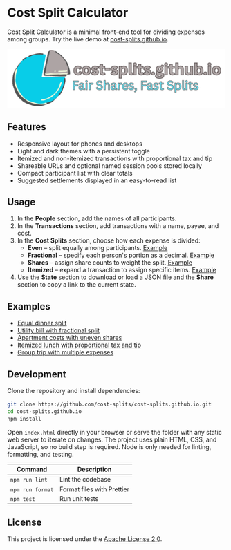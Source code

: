# Cost Split Calculator

Cost Split Calculator is a minimal front-end tool for dividing expenses among
groups. Try the live demo at
[cost-splits.github.io](https://cost-splits.github.io).

![Cost Split Calculator screenshot](assets/icon-banner.png)

## Features

- Responsive layout for phones and desktops
- Light and dark themes with a persistent toggle
- Itemized and non-itemized transactions with proportional tax and tip
- Shareable URLs and optional named session pools stored locally
- Compact participant list with clear totals
- Suggested settlements displayed in an easy-to-read list

## Usage

1. In the **People** section, add the names of all participants.
2. In the **Transactions** section, add transactions with a name, payee, and
   cost.
3. In the **Cost Splits** section, choose how each expense is divided:
   - **Even** – split equally among participants.
     [Example](https://cost-splits.github.io/?state=N4IgDg9hA2IFwgKIA8CGBbM0CmcAEAIgJYB2J2ATiADTjYRbbwDaIAgtEQMZO0BCEAEY0QAYVQUYIALq0ALhVQkAzqi5yiEFS1AkMTBMTKURXCMrnwA7AA4AdABYAzLTCoAnibgAGWsqxEcsosAIzUYSHSAL7RQA)
   - **Fractional** – specify each person's portion as a decimal.
     [Example](https://cost-splits.github.io/?state=N4IgDg9hA2IFwgKIA8CGBbM0CmcAEAYgE6oDGALgJYQB2qsANONhFtvANogCCNdITAEKoiRAJ4CQAYWgjUIALpNyJGgGcyVWms6g66dgkQ4KRSqUrkJTUhDXl4ARgBMAZgB0ANgDsTMKjFsIicmNSxLHTgOAAZ3AFYGWNdE92cFAF8MoA)
   - **Shares** – assign share counts to weight the split.
     [Example](https://cost-splits.github.io/?state=N4IgDg9hA2IFwgKIA8CGBbM0CmcAEAgmKgE4Au62AdmSADTjYRbbwDaIBOy9IAQqgCWOAJ68AwgAsSggM4gAugzIlUVWagDGZQRHXtQVDKwQAlarQaaIs2nABMAFgDMAVgB0rhsRHYS8AEYGWSxBMnk4NiD7OmcFAF8EoA)
   - **Itemized** – expand a transaction to assign specific items.
     [Example](https://cost-splits.github.io/?state=N4IgDg9hA2IFwgKIA8CGBbM0CmcAEAMgK4B2AxgBYgA042EW28A2iACKomo1LQCWPAGJ8IXEAF1aAFwBOnAM6oyUkSXktQXdEwTFyVWmQjyp8ACwB2AHQXaYVAE9sM+AAZa8rHynq4zAIzUgf6SIN7Y6L7MoOHo8CAAQkQyAObOPEYm8P4AzFY5tiCe-D4sge6u4gC+1DFSEfEAyqjQqAAmGcamcP7+VgBMABweXqV+7uXVtWH1cQgACqgm3IZd2WZWAKz9IyVRFUHVR1VAA)
4. Use the **State** section to download or load a JSON file and the **Share**
   section to copy a link to the current state.

## Examples

- [Equal dinner split](https://cost-splits.github.io/?state=N4IgDg9hA2IFwgKIA8CGBbM0CmcAEAIgJYB2J2ATiADTjYRbbwDaIAgtEQMZO0BCEAEY0QAYVQUYIALq0ALhVQkAzqi5yiEFS1AkMTBMTKURXCMrnwA7AA4AdABYAzLTCoAnibgAGWsqxEcsosAIzUYSHSAL7RQA)
- [Utility bill with fractional split](https://cost-splits.github.io/?state=N4IgDg9hA2IFwgKIA8CGBbM0CmcAEAYgE6oDGALgJYQB2qsANONhFtvANogCCNdITAEKoiRAJ4CQAYWgjUIALpNyJGgGcyVWms6g66dgkQ4KRSqUrkJTUhDXl4ARgBMAZgB0ANgDsTMKjFsIicmNSxLHTgOAAZ3AFYGWNdE92cFAF8MoA)
- [Apartment costs with uneven shares](https://cost-splits.github.io/?state=N4IgDg9hA2IFwgKIA8CGBbM0CmcAEAgmKgE4Au62AdmSADTjYRbbwDaIBOy9IAQqgCWOAJ68AwgAsSggM4gAugzIlUVWagDGZQRHXtQVDKwQAlarQaaIs2nABMAFgDMAVgB0rhsRHYS8AEYGWSxBMnk4NiD7OmcFAF8EoA)
- [Itemized lunch with proportional tax and tip](https://cost-splits.github.io/?state=N4IgDg9hA2IFwgKIA8CGBbM0CmcAEAMgK4B2AxgBYgA042EW28A2iACKomo1LQCWPAGJ8IXEAF1aAFwBOnAM6oyUkSXktQXdEwTFyVWmQjyp8ACwB2AHQXaYVAE9sM+AAZa8rHynq4zAIzUgf6SIN7Y6L7MoOHo8CAAQkQyAObOPEYm8P4AzFY5tiCe-D4sge6u4gC+1DFSEfEAyqjQqAAmGcamcP7+VgBMABweXqV+7uXVtWH1cQgACqgm3IZd2WZWAKz9IyVRFUHVR1VAA)
- [Group trip with multiple expenses](https://cost-splits.github.io/?state=N4IgDg9hA2IFwgKIA8CGBbM0CmcAEAKgE4CWYIANONhFtvANogCCOylIAQtKiURwGFUAZ2wBPDgBFsANxIA7DomjQSEAC4gAulXVFU84agDG6tYcah5GegiEAjDsYjDNcAKwAOAHQBOd1RgqGLY-HAAzFTCWCTqwowAjBRJKclaAL4UVjbwIAASGtiwVM6u8ABsAEzh3gAsSeDBofAADFExcYkUlcm9CRlZINbotiCSCvLNJS5ulQk1np6BTWE9INGqnXAMqbs6ILHY6PHboIfouQBiUAAmTjPwCZ7u3gHrHSc7fX0DZ+pHuUkpHkAGt4tMynBKj5wkt3ptPm1UkiMr8hjkEAQSMYQdhOhC3PMXuUAOzLEJhWrtBFdJJItLpDJAA)

## Development

Clone the repository and install dependencies:

```bash
git clone https://github.com/cost-splits/cost-splits.github.io.git
cd cost-splits.github.io
npm install
```

Open `index.html` directly in your browser or serve the folder with any static
web server to iterate on changes. The project uses plain HTML, CSS, and
JavaScript, so no build step is required. Node is only needed for linting,
formatting, and testing.

| Command          | Description                |
| ---------------- | -------------------------- |
| `npm run lint`   | Lint the codebase          |
| `npm run format` | Format files with Prettier |
| `npm test`       | Run unit tests             |

## License

This project is licensed under the [Apache License 2.0](LICENSE).
